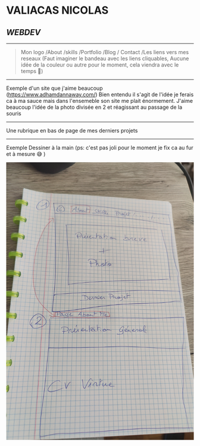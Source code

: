# VALIACAS NICOLAS
***WEBDEV***
--------------
------------------------------------------------------------------------------------------
> Mon  logo /About  /skills /Portfolio /Blog / Contact /Les liens vers mes reseaux (Faut imaginer le bandeau avec les liens cliquables, Aucune idée de la couleur ou autre pour le moment, cela viendra avec le temps 🧐) 
------------------------------------------------------------------------------------------

Exemple d'un site que j'aime beaucoup (https://www.adhamdannaway.com/)
Bien entendu il s'agit de l'idée je ferais ca à ma sauce mais dans l'ensemeble son site me plait énormement. J'aime beaucoup l'idée de la photo divisée en 2 et réagissant au passage de la souris

--------------------------------------------------------------------------------------------

Une rubrique en bas de page de mes derniers projets

------------------------------------------------------------

Exemple Dessiner à la main (ps: c'est pas joli pour le moment je fix ca au fur et à mesure 😅 )

![Image](ExempleSite.jpg) 